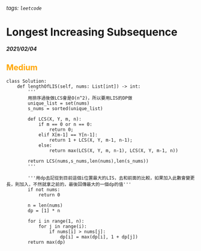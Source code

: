 ###### tags: `leetcode`
<style>
.orange {
  color: #FFA600;
}
.green{
  color: #00FF00;
}
.red{
  color: #FF0000;
}
</style>

# Longest Increasing Subsequence
***2021/02/04***
## <span class="orange">Medium</span>
```python=
class Solution:
    def lengthOfLIS(self, nums: List[int]) -> int:
        '''
        用排序過後做LCS會是O(n^2)，所以要用LIS的DP做
        unique_list = set(nums)
        s_nums = sorted(unique_list)
        
        def LCS(X, Y, m, n): 
            if m == 0 or n == 0: 
                return 0; 
            elif X[m-1] == Y[n-1]: 
                return 1 + LCS(X, Y, m-1, n-1); 
            else: 
                return max(LCS(X, Y, m, n-1), LCS(X, Y, m-1, n))
                
        return LCS(nums,s_nums,len(nums),len(s_nums))      
        '''
        
        '''用dp去記從到目前這個i位置最大的LIS，去和前面的比較，如果加入此數會變更長，則加入，不然就拿之前的，最後回傳最大的一個dp的值'''
        if not nums:
            return 0

        n = len(nums)
        dp = [1] * n
        
        for i in range(1, n):
            for j in range(i):
                if nums[i] > nums[j]:
                    dp[i] = max(dp[i], 1 + dp[j])
        return max(dp)
    
        
         
    
```
